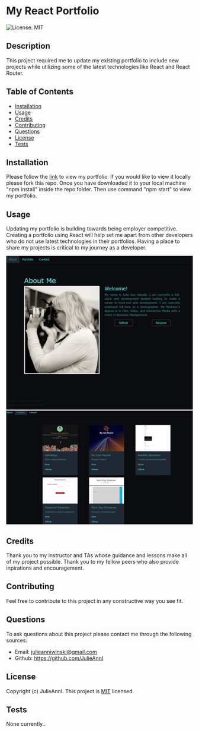 # My React Portfolio
  ![License: MIT](https://img.shields.io/badge/License-MIT-yellow.svg)  

  ## Description
  
  This project required me to update my existing portfolio to include new projects while utilizing some of the latest technologies like React and React Router.
  
  ## Table of Contents
  
  - [Installation](#Installation)
  - [Usage](#Usage)
  - [Credits](#Credits)
  - [Contributing](#Contributing)
  - [Questions](#Questions)
  - [License](#License)
  - [Tests](#Tests)
  
  ## Installation
  
  Please follow the [link]() to view my portfolio. If you would like to view it locally please fork this repo. Once you have downloaded it to your local machine "npm install" inside the repo folder. Then use command "npm start" to view my portfolio.
  
  ## Usage
  
  Updating my portfolio is building towards being employer competitive. Creating a portfolio using React will help set me apart from other developers who do not use latest technologies in their portfolios. Having a place to share my projects is critical to my journey as a developer.

  ![image1](./public/images/image1.png) 
  ![image2](./public/images/image2.png)
  
  ## Credits
  
  Thank you to my instructor and TAs whose guidance and lessons make all of my project possible. Thank you to my fellow peers who also provide inpirations and encouragement. 
  
  ## Contributing 
  
  Feel free to contribute to this project in any constructive way you see fit.
  
  ## Questions
  
  To ask questions about this project please contact me through the following sources:
  - Email: julieanniwinski@gmail.com
  - Github:  https://github.com/JulieAnnI
  
  
  
  ## License
  
  Copyright (c)  JulieAnnI.
    This project is [MIT](https://opensource.org/licenses/MIT) licensed.
  
  ## Tests
  
  None currently..